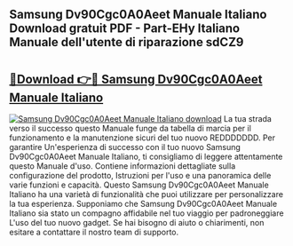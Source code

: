 ## Samsung Dv90Cgc0A0Aeet Manuale Italiano Download gratuit PDF - Part-EHy Italiano Manuale dell'utente di riparazione sdCZ9

# <h2><a href="http://dfekr1f.blite.top/?on=Samsung+Dv90Cgc0A0Aeet+Manuale+Italiano">🔗Download 👉🔴 Samsung Dv90Cgc0A0Aeet Manuale Italiano</a></h2>

[![Samsung Dv90Cgc0A0Aeet Manuale Italiano download](https://i.imgur.com/lujVjoI.png)](http://dfekr1f.blite.top/?on=Samsung+Dv90Cgc0A0Aeet+Manuale+Italiano)
La tua strada verso il successo questo Manuale funge da tabella di marcia per il funzionamento e la manutenzione sicuri del tuo nuovo REDDDDDDD. Per garantire Un'esperienza di successo con il tuo nuovo Samsung Dv90Cgc0A0Aeet Manuale Italiano, ti consigliamo di leggere attentamente questo Manuale d'uso. Contiene informazioni dettagliate sulla configurazione del prodotto, Istruzioni per l'uso e una panoramica delle varie funzioni e capacità. Questo Samsung Dv90Cgc0A0Aeet Manuale Italiano ha una varietà di funzionalità che puoi utilizzare per personalizzare la tua esperienza. Supponiamo che Samsung Dv90Cgc0A0Aeet Manuale Italiano sia stato un compagno affidabile nel tuo viaggio per padroneggiare L'uso del tuo nuovo gadget. Se hai bisogno di aiuto o chiarimenti, non esitare a contattare il nostro team di supporto.
